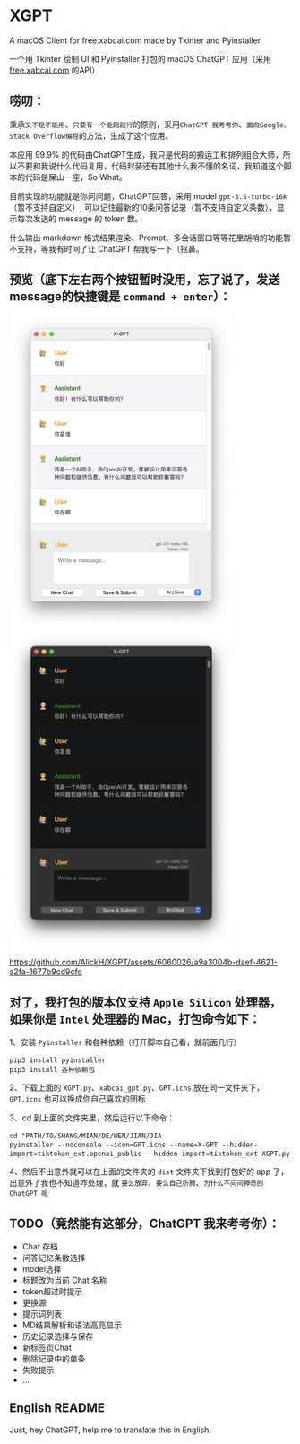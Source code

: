 # XGPT
A macOS Client for free.xabcai.com made by Tkinter and Pyinstaller

一个用 Tkinter 绘制 UI 和 Pyinstaller 打包的 macOS ChatGPT 应用（采用 [free.xabcai.com](https://free.xabcai.com) 的API）


## 唠叨：

秉承`又不是不能用`、`只要有一个能跑就行`的原则，采用`ChatGPT 我考考你`、`面向Google、Stack Overflow编程`的方法，生成了这个应用。

本应用 99.9% 的代码由ChatGPT生成，我只是代码的搬运工和排列组合大师，所以不要和我说什么代码复用，代码封装还有其他什么我不懂的名词，我知道这个脚本的代码是屎山一座，So What。

目前实现的功能就是你问问题，ChatGPT回答，采用 model `gpt-3.5-turbo-16k`（暂不支持自定义）, 可以记住最新的10条问答记录（暂不支持自定义条数），显示每次发送的 message 的 token 数。

什么输出 markdown 格式结果渲染、Prompt、多会话窗口等等~~花里胡哨~~的功能暂不支持，等我有时间了让 ChatGPT 帮我写一下（抠鼻。


## 预览（底下左右两个按钮暂时没用，忘了说了，发送message的快捷键是 `command + enter`）：

<img src="/preview/light.png" alt="亮色模式" width="400" align="bottom" /><img src="/preview/dark.png" alt="暗色模式" width="400" align="bottom" />


https://github.com/AlickH/XGPT/assets/6060026/a9a3004b-daef-4621-a2fa-1677b9cd9cfc




## 对了，我打包的版本仅支持 `Apple Silicon` 处理器，如果你是 `Intel` 处理器的 Mac，打包命令如下：

1、安装 `Pyinstaller` 和各种依赖（打开脚本自己看，就前面几行）

    pip3 install pyinstaller
    pip3 install 各种依赖包
      
2、下载上面的 `XGPT.py`、`xabcai_gpt.py`、`GPT.icns` 放在同一文件夹下，`GPT.icns` 也可以换成你自己喜欢的图标

3、cd 到上面的文件夹里，然后运行以下命令：

    cd "PATH/TO/SHANG/MIAN/DE/WEN/JIAN/JIA
    pyinstaller --noconsole --icon=GPT.icns --name=X-GPT --hidden-import=tiktoken_ext.openai_public --hidden-import=tiktoken_ext XGPT.py

4、然后不出意外就可以在上面的文件夹的 `dist` 文件夹下找到打包好的 app 了，出意外了我也不知道咋处理，就 `要么放弃`、`要么自己折腾`、`为什么不问问神奇的 ChatGPT 呢`


## TODO（竟然能有这部分，ChatGPT 我来考考你）：
- Chat 存档
- 问答记忆条数选择
- model选择
- 标题改为当前 Chat 名称
- token超过时提示
- 更换源
- 提示词列表
- MD结果解析和语法高亮显示
- 历史记录选择与保存
- 新标签页Chat
- 删除记录中的单条
- 失败提示
- ...

## English README
Just, hey ChatGPT, help me to translate this in English.
